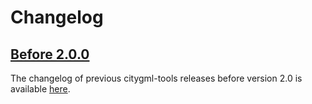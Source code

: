 # Changelog

## [Before 2.0.0]

The changelog of previous citygml-tools releases before version 2.0 is available [here](https://github.com/citygml4j/citygml-tools/blob/citygml-tools-v1/CHANGES.md).

[Before 2.0.0]: https://github.com/citygml4j/citygml-tools/blob/citygml-tools-v1/CHANGES.md